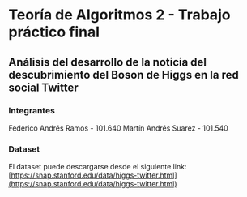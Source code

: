 # Teoría de Algoritmos 2 - Trabajo práctico final
## Análisis del desarrollo de la noticia del descubrimiento del Boson de Higgs en la red social Twitter

### Integrantes
Federico Andrés Ramos - 101.640
Martín Andrés Suarez - 101.540

### Dataset
El dataset puede descargarse desde el siguiente link: [https://snap.stanford.edu/data/higgs-twitter.html](https://snap.stanford.edu/data/higgs-twitter.html)